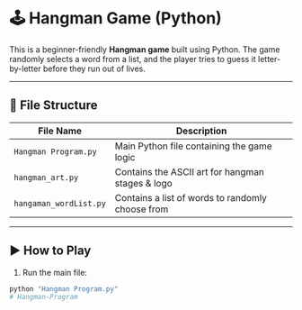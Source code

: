 # 🕹️ Hangman Game (Python)

This is a beginner-friendly **Hangman game** built using Python. The game randomly selects a word from a list, and the player tries to guess it letter-by-letter before they run out of lives.

---

## 📁 File Structure

| File Name             | Description                                      |
|----------------------|--------------------------------------------------|
| `Hangman Program.py` | Main Python file containing the game logic       |
| `hangman_art.py`     | Contains the ASCII art for hangman stages & logo |
| `hangaman_wordList.py` | Contains a list of words to randomly choose from |

---

## ▶️ How to Play

1. Run the main file:

```bash
python "Hangman Program.py"
#   H a n g m a n - P r o g r a m  
 